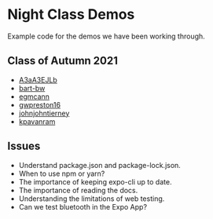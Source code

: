 # Night Class Demos

Example code for the demos we have been working through.

## Class of Autumn 2021

* [A3aA3EJLb](https://github.com/A3aA3EJLb)
* [bart-bw](https://github.com/bart-bw)
* [egmcann](https://github.com/egmcann)
* [gwpreston16](https://github.com/gwpreston16)
* [johnjohntierney](https://github.com/johnjohntierney)
* [kpavanram](https://github.com/kpavanram)

## Issues

* Understand package.json and package-lock.json.
* When to use npm or yarn?
* The importance of keeping expo-cli up to date.
* The importance of reading the docs.
* Understanding the limitations of web testing.
* Can we test bluetooth in the Expo App?